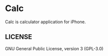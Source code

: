 Calc
====

Calc is calculator application for iPhone.

LICENSE
-------

GNU General Public License, version 3 (GPL-3.0)


